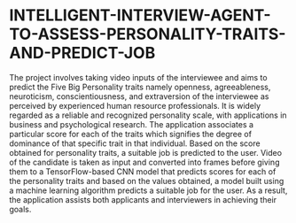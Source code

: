 # INTELLIGENT-INTERVIEW-AGENT-TO-ASSESS-PERSONALITY-TRAITS-AND-PREDICT-JOB

The project involves taking video inputs of the interviewee and aims to predict
the Five Big Personality traits namely openness, agreeableness, neuroticism,
conscientiousness, and extraversion of the interviewee as perceived by experienced
human resource professionals. It is widely regarded as a reliable and recognized
personality scale, with applications in business and psychological research. The
application associates a particular score for each of the traits which signifies the degree
of dominance of that specific trait in that individual. Based on the score obtained for
personality traits, a suitable job is predicted to the user. Video of the candidate is taken
as input and converted into frames before giving them to a TensorFlow-based CNN
model that predicts scores for each of the personality traits and based on the values
obtained, a model built using a machine learning algorithm predicts a suitable job for
the user. As a result, the application assists both applicants and interviewers in
achieving their goals.
